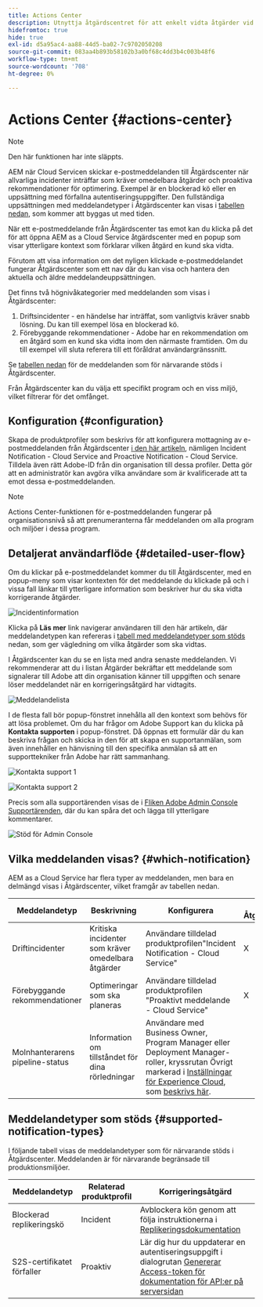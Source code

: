 ```yaml
---
title: Actions Center
description: Utnyttja åtgärdscentret för att enkelt vidta åtgärder vid incidenter och annan viktig information
hidefromtoc: true
hide: true
exl-id: d5a95ac4-aa88-44d5-ba02-7c9702050208
source-git-commit: 083aa4b893b58102b3a0bf68c4dd3b4c003b48f6
workflow-type: tm+mt
source-wordcount: '708'
ht-degree: 0%

---
```


# Actions Center {#actions-center}

>[!NOTE]
>Den här funktionen har inte släppts.

AEM när Cloud Servicen skickar e-postmeddelanden till Åtgärdscenter när allvarliga incidenter inträffar som kräver omedelbara åtgärder och proaktiva rekommendationer för optimering. Exempel är en blockerad kö eller en uppsättning med förfallna autentiseringsuppgifter. Den fullständiga uppsättningen med meddelandetyper i Åtgärdscenter kan visas i [tabellen nedan](#supported-notification-types), som kommer att byggas ut med tiden.

När ett e-postmeddelande från Åtgärdscenter tas emot kan du klicka på det för att öppna AEM as a Cloud Service åtgärdscenter med en popup som visar ytterligare kontext som förklarar vilken åtgärd en kund ska vidta.

Förutom att visa information om det nyligen klickade e-postmeddelandet fungerar Åtgärdscenter som ett nav där du kan visa och hantera den aktuella och äldre meddelandeuppsättningen. <!-- It can be accessed directly at the url TBD (Alexandru: I'm intentionally keeping it TBD for now so customers do not find it) -->

Det finns två högnivåkategorier med meddelanden som visas i Åtgärdscenter:

1. Driftsincidenter - en händelse har inträffat, som vanligtvis kräver snabb lösning. Du kan till exempel lösa en blockerad kö.
1. Förebyggande rekommendationer - Adobe har en rekommendation om en åtgärd som en kund ska vidta inom den närmaste framtiden. Om du till exempel vill sluta referera till ett föråldrat användargränssnitt.

Se [tabellen nedan](#supported-notification-types) för de meddelanden som för närvarande stöds i Åtgärdscenter.

Från Åtgärdscenter kan du välja ett specifikt program och en viss miljö, vilket filtrerar för det omfånget.

## Konfiguration {#configuration}

Skapa de produktprofiler som beskrivs för att konfigurera mottagning av e-postmeddelanden från Åtgärdscenter [i den här artikeln](/help/journey-onboarding/notification-profiles.md), nämligen Incident Notification - Cloud Service and Proactive Notification - Cloud Service. Tilldela även rätt Adobe-ID från din organisation till dessa profiler. Detta gör att en administratör kan avgöra vilka användare som är kvalificerade att ta emot dessa e-postmeddelanden.

>[!NOTE]
>Actions Center-funktionen för e-postmeddelanden fungerar på organisationsnivå så att prenumeranterna får meddelanden om alla program och miljöer i dessa program.

## Detaljerat användarflöde {#detailed-user-flow}

Om du klickar på e-postmeddelandet kommer du till Åtgärdscenter, med en popup-meny som visar kontexten för det meddelande du klickade på och i vissa fall länkar till ytterligare information som beskriver hur du ska vidta korrigerande åtgärder.

![Incidentinformation](/help/operations/assets/incident-details.png)

Klicka på **Läs mer** link navigerar användaren till den här artikeln, där meddelandetypen kan refereras i [tabell med meddelandetyper som stöds](#supported-notification-types) nedan, som ger vägledning om vilka åtgärder som ska vidtas.

I Åtgärdscenter kan du se en lista med andra senaste meddelanden. Vi rekommenderar att du i listan Åtgärder bekräftar ett meddelande som signalerar till Adobe att din organisation känner till uppgiften och senare löser meddelandet när en korrigeringsåtgärd har vidtagits.

![Meddelandelista](/help/operations/assets/notification-list.png)

I de flesta fall bör popup-fönstret innehålla all den kontext som behövs för att lösa problemet. Om du har frågor om Adobe Support kan du klicka på **Kontakta supporten** i popup-fönstret. Då öppnas ett formulär där du kan beskriva frågan och skicka in den för att skapa en supportanmälan, som även innehåller en hänvisning till den specifika anmälan så att en supporttekniker från Adobe har rätt sammanhang.

![Kontakta support 1](/help/operations/assets/contact-support1.png)

![Kontakta support 2](/help/operations/assets/contact-support2.png)

Precis som alla supportärenden visas de i [Fliken Adobe Admin Console Supportärenden](https://helpx.adobe.com/enterprise/using/support-for-enterprise.html), där du kan spåra det och lägga till ytterligare kommentarer.

![Stöd för Admin Console](/help/operations/assets/admin-console-support.png)

## Vilka meddelanden visas? {#which-notification}

AEM as a Cloud Service har flera typer av meddelanden, men bara en delmängd visas i Åtgärdscenter, vilket framgår av tabellen nedan.

| Meddelandetyp | Beskrivning | Konfigurera | Visas i Åtgärdscenter |
|---|---|---|---|
| Driftincidenter | Kritiska incidenter som kräver omedelbara åtgärder | Användare tilldelad produktprofilen&quot;Incident Notification - Cloud Service&quot; | X |
| Förebyggande rekommendationer | Optimeringar som ska planeras | Användare tilldelad produktprofilen &quot;Proaktivt meddelande - Cloud Service&quot; | X |
| Molnhanterarens pipeline-status | Information om tillståndet för dina rörledningar | Användare med Business Owner, Program Manager eller Deployment Manager-roller, kryssrutan Övrigt markerad i [Inställningar för Experience Cloud](https://experience.adobe.com/preferences), som [beskrivs här](/help/implementing/cloud-manager/notifications.md). |   |

## Meddelandetyper som stöds {#supported-notification-types}

I följande tabell visas de meddelandetyper som för närvarande stöds i Åtgärdscenter. Meddelanden är för närvarande begränsade till produktionsmiljöer.

| Meddelandetyp | Relaterad produktprofil | Korrigeringsåtgärd |
|---|---|---|
| Blockerad replikeringskö | Incident | Avblockera kön genom att följa instruktionerna i [Replikeringsdokumentation](/help/operations/replication.md#troubleshooting) |
| S2S-certifikatet förfaller | Proaktiv | Lär dig hur du uppdaterar en autentiseringsuppgift i dialogrutan [Genererar Access-token för dokumentation för API:er på serversidan](/help/implementing/developing/introduction/generating-access-tokens-for-server-side-apis.md#refresh-credentials) |

